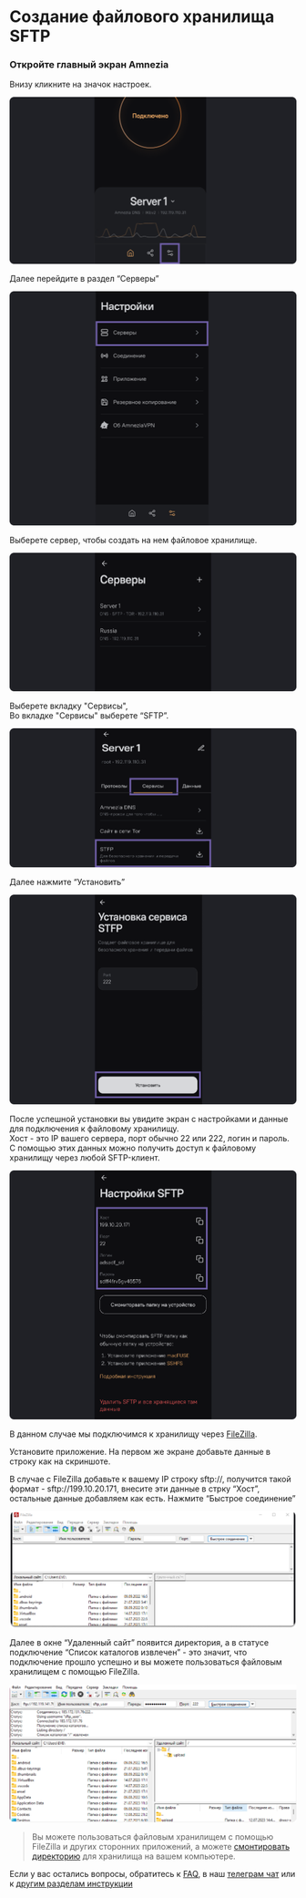 # Создание файлового хранилища SFTP


### Откройте главный экран Amnezia

 Внизу кликните на значок настроек.

![](https://raw.githubusercontent.com/amnezia-vpn/amnezia.org-content/master/docs/ru/instructions/24_stfp/img/stfp_ru_1.png)

Далее перейдите в раздел “Серверы”

![](https://raw.githubusercontent.com/amnezia-vpn/amnezia.org-content/master/docs/ru/instructions/24_stfp/img/stfp_ru_2.png)

Выберете сервер, чтобы создать на нем файловое хранилище.

![](https://raw.githubusercontent.com/amnezia-vpn/amnezia.org-content/master/docs/ru/instructions/24_stfp/img/stfp_ru_3.png)


Выберете вкладку "Сервисы", \
Во вкладке "Сервисы" выберете “SFTP”.

![](https://raw.githubusercontent.com/amnezia-vpn/amnezia.org-content/master/docs/ru/instructions/24_stfp/img/stfp_ru_4.png)

Далее нажмите “Установить”

![](https://raw.githubusercontent.com/amnezia-vpn/amnezia.org-content/master/docs/ru/instructions/24_stfp/img/stfp_ru_5.png)

После успешной установки вы увидите экран с настройками и данные для подключения к файловому хранилищу. \
Хост - это IP вашего сервера, порт обычно  22 или  222, логин и пароль.  \
С помощью этих данных можно получить доступ к файловому хранилищу через любой SFTP-клиент.

![](https://raw.githubusercontent.com/amnezia-vpn/amnezia.org-content/master/docs/ru/instructions/24_stfp/img/stfp_ru_6.png)

В данном случае мы подключимся к хранилищу через [FileZilla]. 

Установите приложение. На первом же  экране  добавьте данные в строку как на скриншоте. 

В случае с FileZilla добавьте к вашему IP строку sftp://, получится такой формат - sftp://199.10.20.171, 
внесите эти данные в стрку “Хост”, остальные данные добавляем как есть. Нажмите “Быстрое соединение”
  
![](https://raw.githubusercontent.com/amnezia-vpn/amnezia.org-content/master/docs/ru/instructions/24_stfp/img/stfp_ru_7.png)

Далее в окне “Удаленный сайт” появится директория,  а в статусе подключение “Список каталогов извлечен” - это значит, что подключение прошло успешно и вы можете пользоваться файловым хранилищем с помощью FileZilla. 

![](https://raw.githubusercontent.com/amnezia-vpn/amnezia.org-content/master/docs/ru/instructions/24_stfp/img/stfp_ru_8.png)

> Вы можете пользоваться файловым хранилищем с помощью FileZilla и других сторонних приложений, а можете [смонтировать директорию] для хранилища на вашем компьютере.  

Если у вас остались вопросы, обратитесь к [FAQ], в наш [телеграм чат] или к [другим разделам инструкции]

[amnezia-site-ext-link]: https://amnezia-web-nx1r.vercel.app
[about-int-link]: /about
[FAQ]: ../faq
[телеграм чат]: https://t.me/amnezia_vpn
[другим разделам инструкции]: ../instructions
[смонтировать директорию]: ../instructions/24_stfp
[FileZilla]: https://filezilla-project.org/